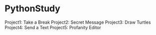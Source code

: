# PythonStudy
Project1: Take a Break
Project2: Secret Message
Project3: Draw Turtles
Project4: Send a Text
Project5: Profanity Editor
